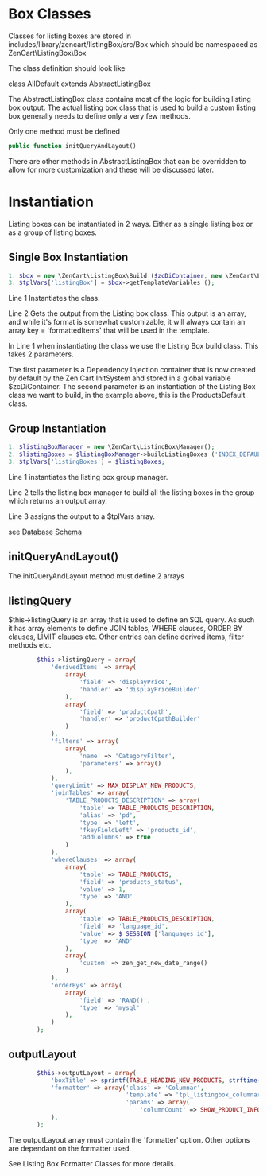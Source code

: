 # Box Classes

Classes for listing boxes are stored in includes/library/zencart/listingBox/src/Box which should be  namespaced as ZenCart\ListingBox\Box 

The class definition should look like

class AllDefault extends AbstractListingBox

The AbstractListingBox class contains most of the logic for building listing box output. The actual listing box class that is used to build a custom listing box generally needs to define only a very few methods.

Only one method must be defined 

```php
public function initQueryAndLayout()
```

There are other methods in AbstractListingBox that can be overridden to allow for more customization and these will be discussed later.

# Instantiation

Listing boxes can be instantiated in 2 ways. Either as a single listing box or as a group of listing boxes.

## Single Box Instantiation

```php
1. $box = new \ZenCart\ListingBox\Build ($zcDiContainer, new \ZenCart\ListingBox\Box\ProductsDefault());
3. $tplVars['listingBox'] = $box->getTemplateVariables ();
```

Line 1 Instantiates the class.

Line 2 Gets the output from the Listing box class. This output is an array, and while it's format is somewhat customizable, it will always contain an array key = 'formattedItems' that will be used in the template.

In Line 1 when instantiating the class we use the Listing Box build class. This takes 2 parameters.

The first parameter is a Dependency Injection container that is now created by default by the Zen Cart InitSystem and stored in a global variable $zcDiContainer.
The second parameter is an instantiation of the Listing Box class we want to build, in the example above, this is the ProductsDefault class.

## Group Instantiation


```php
1. $listingBoxManager = new \ZenCart\ListingBox\Manager();
2. $listingBoxes = $listingBoxManager->buildListingBoxes ('INDEX_DEFAULT', $zcDiContainer);
3. $tplVars['listingBoxes'] = $listingBoxes;
```
Line 1 instantiates the listing box group manager.

Line 2 tells the listing box manager to build all the listing boxes in the group which returns an output array.

Line 3 assigns the output to a $tplVars array.

see [Database Schema](schema.md)

## initQueryAndLayout()

The initQueryAndLayout method must define 2 arrays 


## listingQuery 

$this->listingQuery is an array that is used to define an SQL query. As such it has array elements to define JOIN tables, WHERE clauses, ORDER BY clauses, LIMIT clauses etc.
Other entries can define derived items, filter methods etc.

```php
        $this->listingQuery = array(
            'derivedItems' => array(
                array(
                    'field' => 'displayPrice',
                    'handler' => 'displayPriceBuilder'
                ),
                array(
                    'field' => 'productCpath',
                    'handler' => 'productCpathBuilder'
                )
            ),
            'filters' => array(
                array(
                    'name' => 'CategoryFilter',
                    'parameters' => array()
                ),
            ),
            'queryLimit' => MAX_DISPLAY_NEW_PRODUCTS,
            'joinTables' => array(
                'TABLE_PRODUCTS_DESCRIPTION' => array(
                    'table' => TABLE_PRODUCTS_DESCRIPTION,
                    'alias' => 'pd',
                    'type' => 'left',
                    'fkeyFieldLeft' => 'products_id',
                    'addColumns' => true
                )
            ),
            'whereClauses' => array(
                array(
                    'table' => TABLE_PRODUCTS,
                    'field' => 'products_status',
                    'value' => 1,
                    'type' => 'AND'
                ),
                array(
                    'table' => TABLE_PRODUCTS_DESCRIPTION,
                    'field' => 'language_id',
                    'value' => $_SESSION ['languages_id'],
                    'type' => 'AND'
                ),
                array(
                    'custom' => zen_get_new_date_range()
                )
            ),
            'orderBys' => array(
                array(
                    'field' => 'RAND()',
                    'type' => 'mysql'
                ),
            )
        );
```

## outputLayout

```php
        $this->outputLayout = array(
            'boxTitle' => sprintf(TABLE_HEADING_NEW_PRODUCTS, strftime('%B')),
            'formatter' => array('class' => 'Columnar',
                                 'template' => 'tpl_listingbox_columnar.php',
                                 'params' => array(
                                     'columnCount' => SHOW_PRODUCT_INFO_COLUMNS_NEW_PRODUCTS),
            ),
        );
```

The outputLayout array must contain the 'formatter' option. Other options are dependant on the formatter used.

See Listing Box Formatter Classes for more details.

